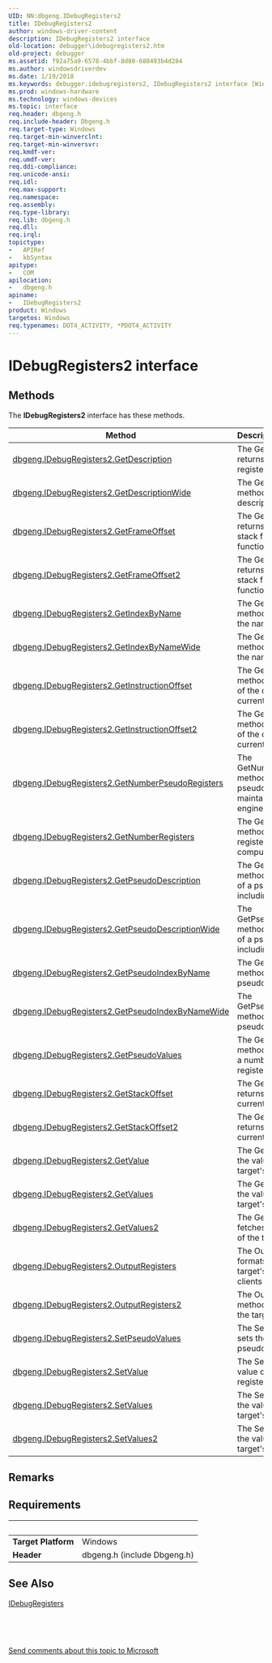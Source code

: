 ```yaml
---
UID: NN:dbgeng.IDebugRegisters2
title: IDebugRegisters2
author: windows-driver-content
description: IDebugRegisters2 interface
old-location: debugger\idebugregisters2.htm
old-project: debugger
ms.assetid: f92a75a9-6578-4bbf-8d80-680493b4d284
ms.author: windowsdriverdev
ms.date: 1/19/2018
ms.keywords: debugger.idebugregisters2, IDebugRegisters2 interface [Windows Debugging], IDebugRegisters2 interface [Windows Debugging], described, IDebugRegisters2, dbgeng/IDebugRegisters2
ms.prod: windows-hardware
ms.technology: windows-devices
ms.topic: interface
req.header: dbgeng.h
req.include-header: Dbgeng.h
req.target-type: Windows
req.target-min-winverclnt: 
req.target-min-winversvr: 
req.kmdf-ver: 
req.umdf-ver: 
req.ddi-compliance: 
req.unicode-ansi: 
req.idl: 
req.max-support: 
req.namespace: 
req.assembly: 
req.type-library: 
req.lib: dbgeng.h
req.dll: 
req.irql: 
topictype:
-	APIRef
-	kbSyntax
apitype:
-	COM
apilocation:
-	dbgeng.h
apiname:
-	IDebugRegisters2
product: Windows
targetos: Windows
req.typenames: DOT4_ACTIVITY, *PDOT4_ACTIVITY
---
```


# IDebugRegisters2 interface



## Methods

<p>The <b>IDebugRegisters2</b> interface has these methods.</p>

| Method | Description |
| ---- |:---- |
| [dbgeng.IDebugRegisters2.GetDescription](nf-dbgeng-idebugregisters2-getdescription.md) | The GetDescription method returns the description of a register. |
| [dbgeng.IDebugRegisters2.GetDescriptionWide](nf-dbgeng-idebugregisters2-getdescriptionwide.md) | The GetDescriptionWide method returns the description of a register. |
| [dbgeng.IDebugRegisters2.GetFrameOffset](nf-dbgeng-idebugregisters2-getframeoffset.md) | The GetFrameOffset method returns the location of the stack frame for the current function. |
| [dbgeng.IDebugRegisters2.GetFrameOffset2](nf-dbgeng-idebugregisters2-getframeoffset2.md) | The GetFrameOffset2 method returns the location of the stack frame for the current function. |
| [dbgeng.IDebugRegisters2.GetIndexByName](nf-dbgeng-idebugregisters2-getindexbyname.md) | The GetIndexByName method returns the index of the named register. |
| [dbgeng.IDebugRegisters2.GetIndexByNameWide](nf-dbgeng-idebugregisters2-getindexbynamewide.md) | The GetIndexByNameWide method returns the index of the named register. |
| [dbgeng.IDebugRegisters2.GetInstructionOffset](nf-dbgeng-idebugregisters2-getinstructionoffset.md) | The GetInstructionOffset method returns the location of the current thread's current instruction. |
| [dbgeng.IDebugRegisters2.GetInstructionOffset2](nf-dbgeng-idebugregisters2-getinstructionoffset2.md) | The GetInstructionOffset2 method returns the location of the current thread's current instruction. |
| [dbgeng.IDebugRegisters2.GetNumberPseudoRegisters](nf-dbgeng-idebugregisters2-getnumberpseudoregisters.md) | The GetNumberPseudoRegisters method returns the number of pseudo-registers that are maintained by the debugger engine. |
| [dbgeng.IDebugRegisters2.GetNumberRegisters](nf-dbgeng-idebugregisters2-getnumberregisters.md) | The GetNumberRegisters method returns the number of registers on the target computer. |
| [dbgeng.IDebugRegisters2.GetPseudoDescription](nf-dbgeng-idebugregisters2-getpseudodescription.md) | The GetPseudoDescription method returns a description of a pseudo-register, including its name and type. |
| [dbgeng.IDebugRegisters2.GetPseudoDescriptionWide](nf-dbgeng-idebugregisters2-getpseudodescriptionwide.md) | The GetPseudoDescriptionWide method returns a description of a pseudo-register, including its name and type. |
| [dbgeng.IDebugRegisters2.GetPseudoIndexByName](nf-dbgeng-idebugregisters2-getpseudoindexbyname.md) | The GetPseudoIndexByName method returns the index of a pseudo-register. |
| [dbgeng.IDebugRegisters2.GetPseudoIndexByNameWide](nf-dbgeng-idebugregisters2-getpseudoindexbynamewide.md) | The GetPseudoIndexByNameWide method returns the index of a pseudo-register. |
| [dbgeng.IDebugRegisters2.GetPseudoValues](nf-dbgeng-idebugregisters2-getpseudovalues.md) | The GetPseudoValues method returns the values of a number of pseudo-registers. |
| [dbgeng.IDebugRegisters2.GetStackOffset](nf-dbgeng-idebugregisters2-getstackoffset.md) | The GetStackOffset method returns the current thread's current stack location. |
| [dbgeng.IDebugRegisters2.GetStackOffset2](nf-dbgeng-idebugregisters2-getstackoffset2.md) | The GetStackOffset2 method returns the current thread's current stack location. |
| [dbgeng.IDebugRegisters2.GetValue](nf-dbgeng-idebugregisters2-getvalue.md) | The GetValue method gets the value of one of the target's registers. |
| [dbgeng.IDebugRegisters2.GetValues](nf-dbgeng-idebugregisters2-getvalues.md) | The GetValues method gets the value of several of the target's registers. |
| [dbgeng.IDebugRegisters2.GetValues2](nf-dbgeng-idebugregisters2-getvalues2.md) | The GetValues2 method fetches the value of several of the target's registers. |
| [dbgeng.IDebugRegisters2.OutputRegisters](nf-dbgeng-idebugregisters2-outputregisters.md) | The OutputRegisters method formats and sends the target's registers to the clients as output. |
| [dbgeng.IDebugRegisters2.OutputRegisters2](nf-dbgeng-idebugregisters2-outputregisters2.md) | The OutputRegisters2 method formats and outputs the target's registers. |
| [dbgeng.IDebugRegisters2.SetPseudoValues](nf-dbgeng-idebugregisters2-setpseudovalues.md) | The SetPseudoValues method sets the value of several pseudo-registers. |
| [dbgeng.IDebugRegisters2.SetValue](nf-dbgeng-idebugregisters2-setvalue.md) | The SetValue method sets the value of one of the target's registers. |
| [dbgeng.IDebugRegisters2.SetValues](nf-dbgeng-idebugregisters2-setvalues.md) | The SetValues method sets the value of several of the target's registers. |
| [dbgeng.IDebugRegisters2.SetValues2](nf-dbgeng-idebugregisters2-setvalues2.md) | The SetValues2 method sets the value of several of the target's registers. |

## Remarks



## Requirements
| &nbsp; | &nbsp; |
| ---- |:---- |
| **Target Platform** | Windows |
| **Header** | dbgeng.h (include Dbgeng.h) |

## See Also

<a href="..\dbgeng\nn-dbgeng-idebugregisters.md">IDebugRegisters</a>

 

 

<a href="mailto:wsddocfb@microsoft.com?subject=Documentation%20feedback [debugger\debugger]:%20IDebugRegisters2 interface%20 RELEASE:%20(1/19/2018)&amp;body=%0A%0APRIVACY STATEMENT%0A%0AWe use your feedback to improve the documentation. We don't use your email address for any other purpose, and we'll remove your email address from our system after the issue that you're reporting is fixed. While we're working to fix this issue, we might send you an email message to ask for more info. Later, we might also send you an email message to let you know that we've addressed your feedback.%0A%0AFor more info about Microsoft's privacy policy, see http://privacy.microsoft.com/en-us/default.aspx." title="Send comments about this topic to Microsoft">Send comments about this topic to Microsoft</a>